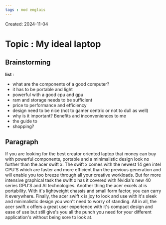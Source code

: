 ```yaml
---
tags : mod englais
---
```

Created: 2024-11-04

# Topic : **My ideal laptop**
## Brainstorming

**list** : 
- what are the components of a good computer?
- it has to be portable and light
- powerful with a good cpu and gpu
-  ram and storage needs to be sufficient
- price to performance and efficiency
- design need to be nice (not to gamer centric or not to dull as well)
- why is it important? Benefits and inconveniences to me
- the guide to
- shopping?

## Paragraph

If you are looking for the best creator oriented laptop that money can buy with powerful components, portable and a minimalistic design look no further than the acer swift x. The swift x comes with the newest 14 gen intel CPU'S which are faster and more efficient than the previous generation and will enable you too breeze through all your creative workloads. But for more intensive graphical task the swift x has it covered with Nvidia's new 40 series GPU'S and AI technologies. Another thing the acer excels at is portability. With it's lightweight chassis and small form factor, you can carry it everywhere. Finally, the acer swift x is joy to look and use with it's sleek and minimalistic design you won't need to worry of standing. All in all, the acer swift x offers a great user experience with it's compact design and ease of use but still give's you all the punch you need for your different application's without being sore to look at.